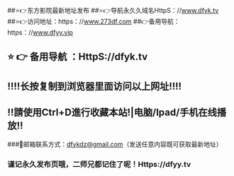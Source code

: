 ##⭐️👉东方影院最新地址发布
##⭐️👉导航永久久域名HttpS：//www.dfyk.tv
##⭐️👉访问地址：https：//www.273df.com
##👉备用导航：https：//www.dfyy.vip
## ⭐️ 👉 备用导航 ：HttpS://dfyk.tv
## ‼️‼️长按复制到浏览器里面访问以上网址‼️‼️ 
## ‼️請使用Ctrl+D進行收藏本站!|电脑/Ipad/手机在线播放‼️  
###📧邮箱联系方式：dfykdz@gmail.com（发送任意内容既可获取最新地址）
### 谨记永久发布页哦，二师兄都记住了呢！Https://dfyy.tv
